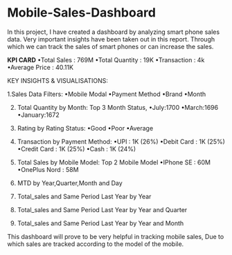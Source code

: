 # Mobile-Sales-Dashboard

In this project, I have created a dashboard by analyzing smart phone sales data. Very important insights have been taken out in this report. Through which we can track the sales of smart phones or can increase the sales.

**KPI CARD**
•Total Sales : 769M
•Total Quantity : 19K
•Transaction : 4k
•Average Price : 40.11K

KEY INSIGHTS & VISUALISATIONS:

1.Sales Data Filters:
•Mobile Modal
•Payment Method
•Brand
•Month

2. Total Quantity by Month:
Top 3 Month Status,
•July:1700
•March:1696
•January:1672

3. Rating by Rating Status:
•Good
•Poor
•Average

4. Transaction by Payment Method:
•UPI : 1K (26%)
•Debit Card : 1K (25%)
•Credit Card : 1K (25%)
•Cash : 1K (24%)

5. Total Sales by Mobile Model:
Top 2 Mobile Model
•IPhone SE : 60M
•OnePlus Nord : 58M

6. MTD by Year,Quarter,Month and Day

7. Total_sales and Same Period Last Year by Year

8. Total_sales and Same Period Last Year by Year and Quarter

9. Total_sales and Same Period Last Year by Year and Month

This dashboard will prove to be very helpful in tracking mobile sales,
Due to which sales are tracked according to the model of the mobile.
